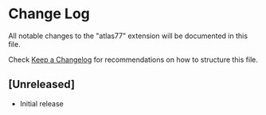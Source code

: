 # Change Log

All notable changes to the "atlas77" extension will be documented in this file.

Check [Keep a Changelog](http://keepachangelog.com/) for recommendations on how to structure this file.

## [Unreleased]

- Initial release